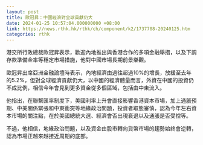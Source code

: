 ```yaml
---
layout: post
title: 歐冠昇：中國經濟對全球貢獻仍大
date: 2024-01-25 10:57:04.000000000 +08:00
link: https://news.rthk.hk/rthk/ch/component/k2/1737708-20240125.htm
categories: rthk
---
```


港交所行政總裁歐冠昇表示，歡迎內地推出與香港合作的多項金融舉措，以及下調存款準備金率等穩定市場措施，他對中國市場長期前景樂觀。

歐冠昇出席亞洲金融論壇時表示，內地經濟由過往超過10%的增長，放緩至去年的5.2%，但對全球經濟貢獻仍大，以中國的經濟體量而言，外資在中國的投資仍不成比例，相信今年會見到更多資金從多個區域，包括由中東流入。

他指出，在聯繫匯率制度下，美國利率上升會直接影響香港資本市場，加上通脹預期、中美關係緊張和中東衝突等地緣政治問題，投資者取態審慎，認為今年左右資本市場的關注點，在於美國總統大選、經濟會否出現衰退以及通脹是否受控等。

不過，他相信，地緣政治問題，以及資金由股市轉向貨幣市場的趨勢始終會逆轉，認為市場正越來越接近周期的底部。

